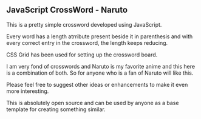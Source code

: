 ## JavaScript CrossWord - Naruto

This is a pretty simple crossword developed using JavaScript.

Every word has a length atrribute present beside it in parenthesis and with every correct entry in the crossword, the length keeps reducing.

CSS Grid has been used for setting up the crossword board.

I am very fond of crosswords and Naruto is my favorite anime and this here is a combination of both. So for anyone who is a fan of Naruto will like this.

Please feel free to suggest other ideas or enhancements to make it even more interesting.

This is absolutely open source and can be used by anyone as a base template for creating something similar.
